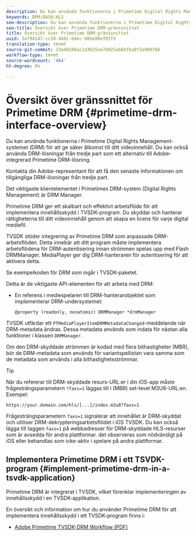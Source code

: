```yaml
---
description: Du kan använda funktionerna i Primetime Digital Rights Management-systemet (DRM) för att ge säker åtkomst till ditt videoinnehåll. Du kan också använda DRM-lösningar från tredje part som ett alternativ till Adobe-integrerad Primetime DRM-lösning.
keywords: DRM;DASH;HLS
seo-description: Du kan använda funktionerna i Primetime Digital Rights Management-systemet (DRM) för att ge säker åtkomst till ditt videoinnehåll. Du kan också använda DRM-lösningar från tredje part som ett alternativ till Adobe-integrerad Primetime DRM-lösning.
seo-title: Översikt över Primetime DRM-gränssnittet
title: Översikt över Primetime DRM-gränssnittet
uuid: 5e794147-cc58-448c-b8ec-065e80ef01fd
translation-type: tm+mt
source-git-commit: 23a48208ac1d3625ae7d925ab6bfba8f2a980766
workflow-type: tm+mt
source-wordcount: '464'
ht-degree: 0%

---
```



# Översikt över gränssnittet för Primetime DRM {#primetime-drm-interface-overview}

Du kan använda funktionerna i Primetime Digital Rights Management-systemet (DRM) för att ge säker åtkomst till ditt videoinnehåll. Du kan också använda DRM-lösningar från tredje part som ett alternativ till Adobe-integrerad Primetime DRM-lösning.

<!--<a id="section_4DD54E085AB345FE9BE00865E56B28DB"></a>-->

Kontakta din Adobe-representant för att få den senaste informationen om tillgängliga DRM-lösningar från tredje part.

Det viktigaste klientelementet i Primetimes DRM-system (Digital Rights Management) är DRM Manager.

Primetime DRM ger ett skalbart och effektivt arbetsflöde för att implementera innehållsskydd i TVSDK-program. Du skyddar och hanterar rättigheterna till ditt videoinnehåll genom att skapa en licens för varje digital mediefil.

TVSDK stöder integrering av Primetime DRM som anpassade DRM-arbetsflöden. Detta innebär att ditt program måste implementera arbetsflödena för DRM-autentisering innan strömmen spelas upp med Flash DRMManager. MediaPlayer ger dig DRM-hanteraren för autentisering för att aktivera detta.

Se exempelkoden för DRM som ingår i TVSDK-paketet.

Detta är de viktigaste API-elementen för att arbeta med DRM:

* En referens i mediespelaren till DRM-hanterarobjektet som implementerar DRM-undersystemet:

   ```
   @property (readonly, nonatomic) DRMManager *drmManager
   ```

<!--<a id="section_F986DB1EDD6F44CD8E57419CCA0921E8"></a>-->

TVSDK utfärdar ett `PTMediaPlayerItemDRMMetadataChanged`-meddelande när DRM-metadata ändras. Dessa metadata används som indata för nästan alla funktioner i klassen `DRMManager`.

<!--<a id="section_223DCF63BAB6438792A85352A79044CC"></a>-->

Om den DRM-skyddade strömmen är kodad med flera bithastigheter (MBR), bör de DRM-metadata som används för variantspellistan vara samma som de metadata som används i alla bithastighetsströmmar.

>[!TIP]
>
>När du refererar till DRM-skyddade resurs-URL:er i din iOS-app måste frågesträngsparametern `?faxs=1` läggas till i (MBR) set-level M3U8-URL:en. Exempel:

```
https://your.domain.com/hls/[...]/index.m3u8?faxs=1
```

Frågesträngsparametern `faxs=1` signalerar att innehållet är DRM-skyddat och utlöser DRM-dekrypteringsarbetsflödet i iOS TVSDK. Du kan också lägga till taggen `faxs=1` på webbadresser för DRM-skyddade HLS-resurser som är avsedda för andra plattformar. det observeras som nödvändigt på iOS eller behandlas som icke-aktiv i spelare på andra plattformar.

## Implementera Primetime DRM i ett TSVDK-program {#implement-primetime-drm-in-a-tsvdk-application}

Primetime DRM är integrerat i TVSDK, vilket förenklar implementeringen av innehållsskydd i en TVSDK-applikation.

En översikt och information om hur du använder Primetime DRM för att implementera innehållsskydd i ett TVSDK-program finns i:

* [Adobe Primetime TVSDK-DRM Workflow (PDF)](https://helpx.adobe.com/content/dam/help/en/primetime/drm/drm_tvsdk_drm_workflow.pdf)